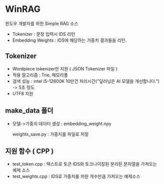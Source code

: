 # WinRAG
윈도우 개발자를 위한 Simple RAG 소스

- Tokenizer : 문장 입력시 IDS 리턴
- Embedding Weights : IDS에 해당하는 가중치 결과들을 리턴.

## Tokenizer
 - Wordpiece tokenizer만 지원 ( JSON Tokenizer 파일 )
 - 적용 알고리즘 : Trie, 메모리풀
 - 검색 성능 : intel i5-12600K 10만건 처리시간("딮러닝은 AI 모델을 개선합니다.") -> 5초 정도
 - UTF8 지원

## make_data 폴더
 - 모델->가중치 데이터 생성 : embedding_weight.npy
   
   weights_save.py : 가중치를 파일로 저장

## 지원 함수 ( CPP )
 - test_token.cpp : 텍스트로 토큰 IDS와 토크나이징된 분리된 문자열을 가져오는 예제 소스
 - test_weights.cpp : IDS로 가중치를 차원 개수만큼 가져오는 예제소스
